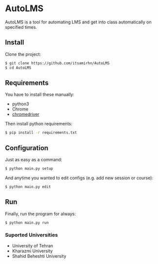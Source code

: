 # AutoLMS

AutoLMS is a tool for automating LMS and get into class automatically on specified times.

## Install

Clone the project:

```sh
$ git clone https://github.com/itsamirhn/AutoLMS
$ cd AutoLMS
```

## Requirements

You have to install these manually:

- python3
- Chrome
- [chromedriver](https://chromedriver.chromium.org/downloads)

Then install python requirements:

```sh
$ pip install -r requirements.txt
```

## Configuration

Just as easy as a command:

```sh
$ python main.py setup
```

And anytime you wanted to edit configs (e.g. add new session or course):

```sh
$ python main.py edit
```

## Run

Finally, run the program for always:

```sh
$ python main.py run
```

### Suported Universities

- University of Tehran
- Kharazmi University
- Shahid Beheshti University